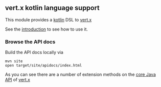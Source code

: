 ## vert.x kotlin language support

This module provides a [kotlin](http://jetbrains.github.com/kotlin/) DSL to [vert.x](http://vertx.io/)

See the [introduction](http://jetbrains.github.com/kotlin/) to see how to use it.

### Browse the API docs

Build the API docs locally via

    mvn site
    open target/site/apidocs/index.html

As you can see there are a number of extension methods on the [core Java API](http://vertx.io/api/java/api/) of [vert.x](http://vertx.io/)
